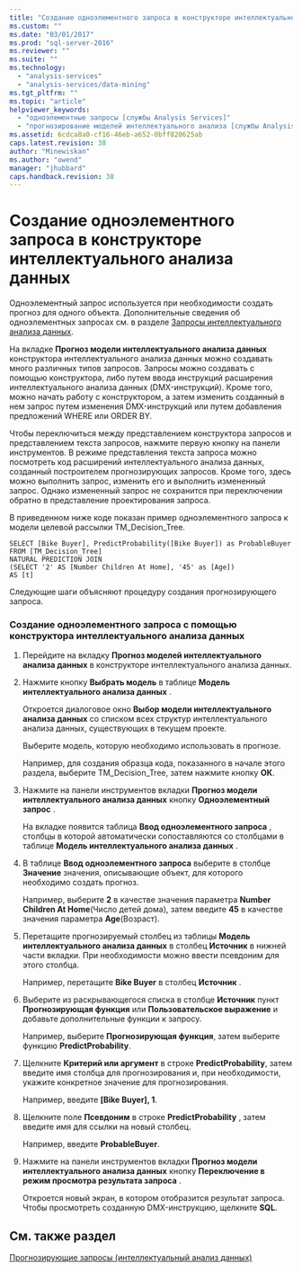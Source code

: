 ```yaml
---
title: "Создание одноэлементного запроса в конструкторе интеллектуального анализа данных | Microsoft Docs"
ms.custom: ""
ms.date: "03/01/2017"
ms.prod: "sql-server-2016"
ms.reviewer: ""
ms.suite: ""
ms.technology: 
  - "analysis-services"
  - "analysis-services/data-mining"
ms.tgt_pltfrm: ""
ms.topic: "article"
helpviewer_keywords: 
  - "одноэлементные запросы [службы Analysis Services]"
  - "прогнозирование моделей интеллектуального анализа [службы Analysis Services], одноэлементные запросы"
ms.assetid: 6cdca8a0-cf16-46eb-a652-0bff820625ab
caps.latest.revision: 38
author: "Minewiskan"
ms.author: "owend"
manager: "jhubbard"
caps.handback.revision: 38
---
```

# Создание одноэлементного запроса в конструкторе интеллектуального анализа данных
  Одноэлементный запрос используется при необходимости создать прогноз для одного объекта. Дополнительные сведения об одноэлементных запросах см. в разделе [Запросы интеллектуального анализа данных](../../analysis-services/data-mining/data-mining-queries.md).  
  
 На вкладке **Прогноз модели интеллектуального анализа данных** конструктора интеллектуального анализа данных можно создавать много различных типов запросов. Запросы можно создавать с помощью конструктора, либо путем ввода инструкций расширения интеллектуального анализа данных (DMX-инструкций). Кроме того, можно начать работу с конструктором, а затем изменить созданный в нем запрос путем изменения DMX-инструкций или путем добавления предложений WHERE или ORDER BY.  
  
 Чтобы переключиться между представлением конструктора запросов и представлением текста запросов, нажмите первую кнопку на панели инструментов. В режиме представления текста запроса можно посмотреть код расширений интеллектуального анализа данных, созданный построителем прогнозирующих запросов. Кроме того, здесь можно выполнить запрос, изменить его и выполнить измененный запрос. Однако измененный запрос не сохранится при переключении обратно в представление проектирования запроса.  
  
 В приведенном ниже коде показан пример одноэлементного запроса к модели целевой рассылки TM_Decision_Tree.  
  
```  
SELECT [Bike Buyer], PredictProbability([Bike Buyer]) as ProbableBuyer  
FROM [TM_Decision_Tree]  
NATURAL PREDICTION JOIN  
(SELECT '2' AS [Number Children At Home], '45' as [Age])  
AS [t]  
```  
  
 Следующие шаги объясняют процедуру создания прогнозирующего запроса.  
  
### Создание одноэлементного запроса с помощью конструктора интеллектуального анализа данных  
  
1.  Перейдите на вкладку **Прогноз моделей интеллектуального анализа данных** в конструкторе интеллектуального анализа данных.  
  
2.  Нажмите кнопку **Выбрать модель** в таблице **Модель интеллектуального анализа данных** .  
  
     Откроется диалоговое окно **Выбор модели интеллектуального анализа данных** со списком всех структур интеллектуального анализа данных, существующих в текущем проекте.  
  
     Выберите модель, которую необходимо использовать в прогнозе.  
  
     Например, для создания образца кода, показанного в начале этого раздела, выберите TM_Decision_Tree, затем нажмите кнопку **ОК**.  
  
3.  Нажмите на панели инструментов вкладки **Прогноз модели интеллектуального анализа данных** кнопку **Одноэлементный запрос** .  
  
     На вкладке появится таблица **Ввод одноэлементного запроса** , столбцы в которой автоматически сопоставляются со столбцами в таблице **Модель интеллектуального анализа данных** .  
  
4.  В таблице **Ввод одноэлементного запроса** выберите в столбце **Значение** значения, описывающие объект, для которого необходимо создать прогноз.  
  
     Например, выберите **2** в качестве значения параметра **Number Children At Home**(Число детей дома), затем введите **45** в качестве значения параметра **Age**(Возраст).  
  
5.  Перетащите прогнозируемый столбец из таблицы **Модель интеллектуального анализа данных** в столбец **Источник** в нижней части вкладки. При необходимости можно ввести псевдоним для этого столбца.  
  
     Например, перетащите **Bike Buyer** в столбец **Источник** .  
  
6.  Выберите из раскрывающегося списка в столбце **Источник** пункт **Прогнозирующая функция** или **Пользовательское выражение** и добавьте дополнительные функции к запросу.  
  
     Например, выберите **Прогнозирующая функция**, затем выберите функцию **PredictProbability**.  
  
7.  Щелкните **Критерий или аргумент** в строке **PredictProbability**, затем введите имя столбца для прогнозирования и, при необходимости, укажите конкретное значение для прогнозирования.  
  
     Например, введите **[Bike Buyer], 1**.  
  
8.  Щелкните поле **Псевдоним** в строке **PredictProbability** , затем введите имя для ссылки на новый столбец.  
  
     Например, введите **ProbableBuyer**.  
  
9. Нажмите на панели инструментов вкладки **Прогноз модели интеллектуального анализа данных** кнопку **Переключение в режим просмотра результата запроса** .  
  
     Откроется новый экран, в котором отобразится результат запроса. Чтобы просмотреть созданную DMX-инструкцию, щелкните **SQL**.  
  
## См. также раздел  
 [Прогнозирующие запросы (интеллектуальный анализ данных)](../../analysis-services/data-mining/prediction-queries-data-mining.md)  
  
  